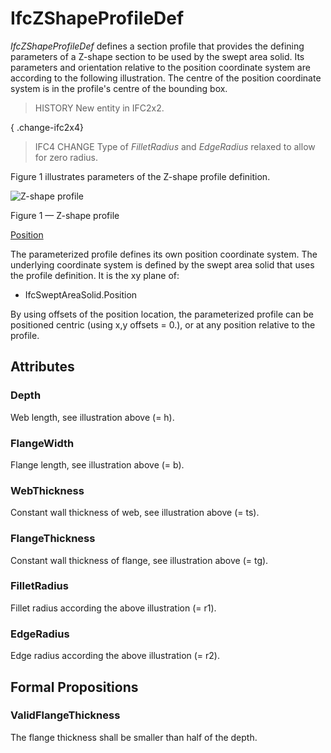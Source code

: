 # IfcZShapeProfileDef

_IfcZShapeProfileDef_ defines a section profile that provides the defining parameters of a Z-shape section to be used by the swept area solid. Its parameters and orientation relative to the position coordinate system are according to the following illustration. The centre of the position coordinate system is in the profile's centre of the bounding box.

> HISTORY  New entity in IFC2x2.

{ .change-ifc2x4}
> IFC4 CHANGE  Type of _FilletRadius_ and _EdgeRadius_ relaxed to allow for zero radius.

Figure 1 illustrates parameters of the Z-shape profile definition.

![Z-shape profile](../../../../figures/ifczshapeprofiledef.gif)

Figure 1 &mdash; Z-shape profile

<u>Position</u>

The parameterized profile defines its own position coordinate system.
The underlying coordinate system is defined by the swept area solid
that uses the profile definition. It is the xy plane of:

 * IfcSweptAreaSolid.Position

By using offsets of the position location, the parameterized profile
can be positioned centric (using x,y offsets = 0.), or at any position
relative to the profile.


## Attributes

### Depth
Web length, see illustration above (= h).

### FlangeWidth
Flange length, see illustration above (= b).

### WebThickness
Constant wall thickness of web, see illustration above (= ts).

### FlangeThickness
Constant wall thickness of flange, see illustration above (= tg).

### FilletRadius
Fillet radius according the above illustration (= r1).

### EdgeRadius
Edge radius according the above illustration (= r2).

## Formal Propositions

### ValidFlangeThickness
The flange thickness shall be smaller than half of the depth.

